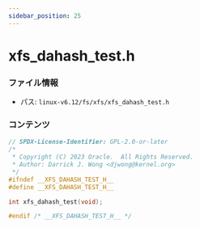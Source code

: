 ```yaml
---
sidebar_position: 25
---
```

# xfs_dahash_test.h

### ファイル情報

- パス: `linux-v6.12/fs/xfs/xfs_dahash_test.h`

### コンテンツ

```h
// SPDX-License-Identifier: GPL-2.0-or-later
/*
 * Copyright (C) 2023 Oracle.  All Rights Reserved.
 * Author: Darrick J. Wong <djwong@kernel.org>
 */
#ifndef __XFS_DAHASH_TEST_H__
#define __XFS_DAHASH_TEST_H__

int xfs_dahash_test(void);

#endif /* __XFS_DAHASH_TEST_H__ */


```
